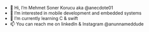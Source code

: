 - 👋 Hi, I’m Mehmet Soner Korucu aka @anecdote01
- 👀 I’m interested in mobile development and embedded systems
- 🌱 I’m currently learning C & swift
- 📫 You can reach me on linkedIn & Instagram @anunnameddude

<!---
anecdote01/anecdote01 is a ✨ special ✨ repository because its `README.md` (this file) appears on your GitHub profile.
You can click the Preview link to take a look at your changes.
--->
